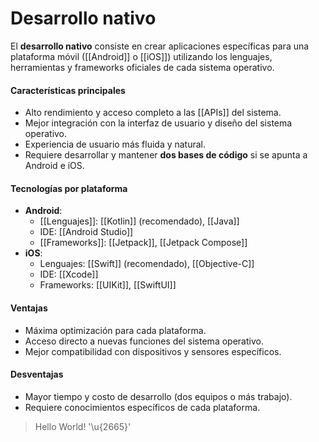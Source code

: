 # Desarrollo nativo

El **desarrollo nativo** consiste en crear aplicaciones específicas para una plataforma móvil ([[Android]] o [[iOS]]) utilizando los lenguajes, herramientas y frameworks oficiales de cada sistema operativo.
#### Características principales

- Alto rendimiento y acceso completo a las [[APIs]] del sistema.
- Mejor integración con la interfaz de usuario y diseño del sistema operativo.
- Experiencia de usuario más fluida y natural.
- Requiere desarrollar y mantener **dos bases de código** si se apunta a Android e iOS.
#### Tecnologías por plataforma

- **Android**:
    - [[Lenguajes]]: [[Kotlin]] (recomendado), [[Java]]
    - IDE: [[Android Studio]]
    - [[Frameworks]]: [[Jetpack]], [[Jetpack Compose]]
- **iOS**:
    - Lenguajes: [[Swift]] (recomendado), [[Objective-C]]    
    - IDE: [[Xcode]]
    - Frameworks: [[UIKit]], [[SwiftUI]]
#### Ventajas

- Máxima optimización para cada plataforma.
- Acceso directo a nuevas funciones del sistema operativo.
- Mejor compatibilidad con dispositivos y sensores específicos.
#### Desventajas

- Mayor tiempo y costo de desarrollo (dos equipos o más trabajo).
- Requiere conocimientos específicos de cada plataforma.

> Hello World! '\u{2665}'